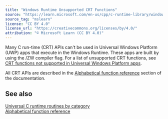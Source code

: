 ```yaml
---
title: "Windows Runtime Unsupported CRT Functions"
source: "https://learn.microsoft.com/en-us/cpp/c-runtime-library/windows-runtime-unsupported-crt-functions?view=msvc-170"
source_tag: "mslearn"
license: "CC BY 4.0"
license_url: "https://creativecommons.org/licenses/by/4.0/"
attribution: "© Microsoft Learn (CC BY 4.0)"
---
```

Many C run-time (CRT) APIs can't be used in Universal Windows Platform (UWP) apps that execute in the Windows Runtime. These apps are built by using the /ZW compiler flag. For a list of unsupported CRT functions, see [CRT functions not supported in Universal Windows Platform apps](https://learn.microsoft.com/en-us/cpp/cppcx/crt-functions-not-supported-in-universal-windows-platform-apps?view=msvc-170).

All CRT APIs are described in the [Alphabetical function reference](https://learn.microsoft.com/en-us/cpp/c-runtime-library/reference/crt-alphabetical-function-reference?view=msvc-170) section of the documentation.

## See also

[Universal C runtime routines by category](https://learn.microsoft.com/en-us/cpp/c-runtime-library/run-time-routines-by-category?view=msvc-170)  
[Alphabetical function reference](https://learn.microsoft.com/en-us/cpp/c-runtime-library/reference/crt-alphabetical-function-reference?view=msvc-170)